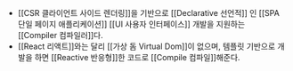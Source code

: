 - [[CSR 클라이언트 사이드 렌더링]]을 기반으로 [[Declarative 선언적]] 인 [[SPA 단일 페이지 애플리케이션]] [[UI 사용자 인터페이스]] 개발을 지원하는 [[Compiler 컴파일러]]다.
- [[React 리액트]]와는 달리 [[가상 돔 Virtual Dom]]이 없으며, 템플릿 기반으로 개발을 하면 [[Reactive 반응형]]한 코드로 [[Compile 컴파일]]해준다.
